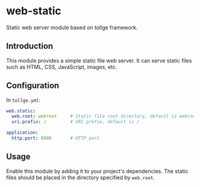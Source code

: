 # web-static

Static web server module based on tollge framework.

## Introduction

This module provides a simple static file web server. It can serve static files such as HTML, CSS, JavaScript, images, etc.

## Configuration

In `tollge.yml`:

```yaml
web.static:
  web.root: webroot     # Static file root directory, default is webroot
  uri.prefix: /         # URI prefix, default is /

application:
  http.port: 8080       # HTTP port
```

## Usage

Enable this module by adding it to your project's dependencies. The static files should be placed in the directory specified by `web.root`.

